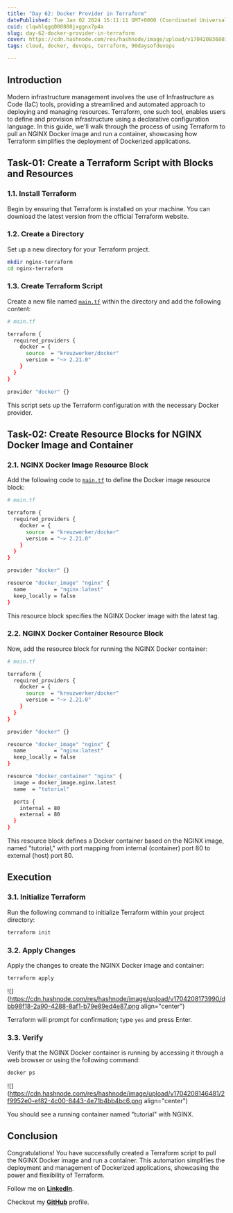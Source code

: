 ```yaml
---
title: "Day 62: Docker Provider in Terraform"
datePublished: Tue Jan 02 2024 15:11:11 GMT+0000 (Coordinated Universal Time)
cuid: clqwhlqgq000808jxggnx7p4a
slug: day-62-docker-provider-in-terraform
cover: https://cdn.hashnode.com/res/hashnode/image/upload/v1704208368031/92bcd9ed-3fea-4d5b-9973-36d6311243b1.png
tags: cloud, docker, devops, terraform, 90daysofdevops

---
```


## Introduction

Modern infrastructure management involves the use of Infrastructure as Code (IaC) tools, providing a streamlined and automated approach to deploying and managing resources. Terraform, one such tool, enables users to define and provision infrastructure using a declarative configuration language. In this guide, we'll walk through the process of using Terraform to pull an NGINX Docker image and run a container, showcasing how Terraform simplifies the deployment of Dockerized applications.

## Task-01: Create a Terraform Script with Blocks and Resources

### 1.1. Install Terraform

Begin by ensuring that Terraform is installed on your machine. You can download the latest version from the official Terraform website.

### 1.2. Create a Directory

Set up a new directory for your Terraform project.

```bash
mkdir nginx-terraform
cd nginx-terraform
```

### 1.3. Create Terraform Script

Create a new file named [`main.tf`](http://main.tf) within the directory and add the following content:

```bash
# main.tf

terraform {
  required_providers {
    docker = {
      source  = "kreuzwerker/docker"
      version = "~> 2.21.0"
    }
  }
}

provider "docker" {}
```

This script sets up the Terraform configuration with the necessary Docker provider.

## Task-02: Create Resource Blocks for NGINX Docker Image and Container

### 2.1. NGINX Docker Image Resource Block

Add the following code to [`main.tf`](http://main.tf) to define the Docker image resource block:

```bash
# main.tf

terraform {
  required_providers {
    docker = {
      source  = "kreuzwerker/docker"
      version = "~> 2.21.0"
    }
  }
}

provider "docker" {}

resource "docker_image" "nginx" {
  name         = "nginx:latest"
  keep_locally = false
}
```

This resource block specifies the NGINX Docker image with the latest tag.

### 2.2. NGINX Docker Container Resource Block

Now, add the resource block for running the NGINX Docker container:

```bash
# main.tf

terraform {
  required_providers {
    docker = {
      source  = "kreuzwerker/docker"
      version = "~> 2.21.0"
    }
  }
}

provider "docker" {}

resource "docker_image" "nginx" {
  name         = "nginx:latest"
  keep_locally = false
}

resource "docker_container" "nginx" {
  image = docker_image.nginx.latest
  name  = "tutorial"

  ports {
    internal = 80
    external = 80
  }
}
```

This resource block defines a Docker container based on the NGINX image, named "tutorial," with port mapping from internal (container) port 80 to external (host) port 80.

## Execution

### 3.1. Initialize Terraform

Run the following command to initialize Terraform within your project directory:

```bash
terraform init
```

### 3.2. Apply Changes

Apply the changes to create the NGINX Docker image and container:

```bash
terraform apply
```

![](https://cdn.hashnode.com/res/hashnode/image/upload/v1704208173990/dbb98f18-2a90-4288-8af1-b79e89ed4e87.png align="center")

Terraform will prompt for confirmation; type `yes` and press Enter.

### 3.3. Verify

Verify that the NGINX Docker container is running by accessing it through a web browser or using the following command:

```bash
docker ps
```

![](https://cdn.hashnode.com/res/hashnode/image/upload/v1704208146481/2f9952e0-ef82-4c00-8443-4e71b4bb4bc6.png align="center")

You should see a running container named "tutorial" with NGINX.

## Conclusion

Congratulations! You have successfully created a Terraform script to pull the NGINX Docker image and run a container. This automation simplifies the deployment and management of Dockerized applications, showcasing the power and flexibility of Terraform.

Follow me on [**LinkedIn**](https://www.linkedin.com/in/arjunmenon-devops/).

Checkout my [**GitHub**](https://github.com/ArjunMnn) profile.